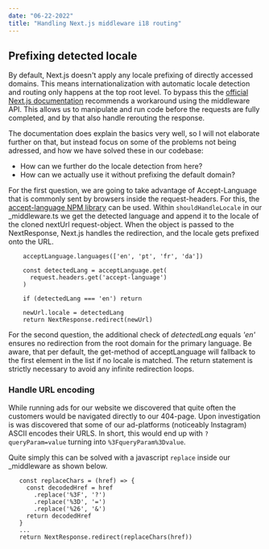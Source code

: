 ```yaml
---
date: "06-22-2022"
title: "Handling Next.js middleware i18 routing"
---
```


Prefixing detected locale
----
By default, Next.js doesn't apply any locale prefixing of directly accessed domains. This means internationalization with automatic locale detection and routing only happens at the top root level. To bypass this the [official Next.js documentation](https://nextjs.org/docs/advanced-features/i18n-routing) recommends a workaround using the middleware API.
This allows us to manipulate and run code before the requests are fully completed, and by that also handle rerouting the response.

The documentation does explain the basics very well, so I will not elaborate further on that, but instead focus on some of the problems not being adressed, and how we have solved these in our codebase:
- How can we further do the locale detection from here?
- How can we actually use it without prefixing the default domain?

For the first question, we are going to take advantage of Accept-Language that is commonly sent by browsers inside the request-headers. For this, the [accept-language NPM library](https://www.npmjs.com/package/accept-language) can be used. Within `shouldHandleLocale` in our _middleware.ts we get the detected language and append it to the locale of the cloned nextUrl request-object. When the object is passed to the NextResponse, Next.js handles the redirection, and the locale gets prefixed onto the URL.

~~~
    acceptLanguage.languages(['en', 'pt', 'fr', 'da'])

    const detectedLang = acceptLanguage.get(
      request.headers.get('accept-language')
    )

    if (detectedLang === 'en') return

    newUrl.locale = detectedLang
    return NextResponse.redirect(newUrl)
~~~

For the second question, the additional check of _detectedLang_ equals _'en'_ ensures no redirection from the root domain for the primary language. Be aware, that per default, the get-method of acceptLanguage will fallback to the first element in the list if no locale is matched. The return statement is strictly necessary to avoid any infinite redirection loops.

### Handle URL encoding
While running ads for our website we discovered that quite often the customers would be navigated directly to our 404-page. Upon investigation is was discovered that some of our ad-platforms (noticeably Instagram) ASCII encodes their URLS. In short, this would end up with `?queryParam=value` turning into `%3FqueryParam%3Dvalue`.

Quite simply this can be solved with a javascript `replace` inside our _middleware as shown below. 
~~~
   const replaceChars = (href) => {
     const decodedHref = href
       .replace('%3F', '?')
       .replace('%3D', '=')
       .replace('%26', '&')
     return decodedHref
   }
   ...
   return NextResponse.redirect(replaceChars(href))
~~~